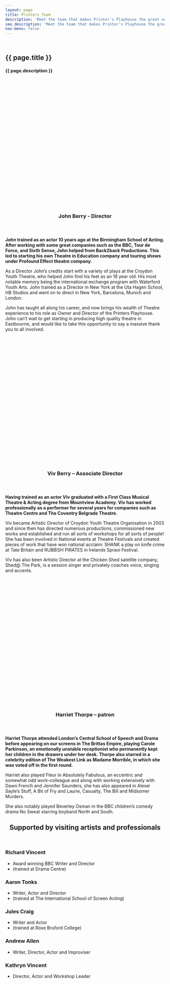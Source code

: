 ```yaml
---
layout: page
title: Printers Team
description: 'Meet the team that makes Printer’s Playhouse the great venue that it is'
seo_description: 'Meet the team that makes Printer’s Playhouse the great venue that it is.'
nav-menu: false
---
```


<!-- Main -->
<div id="main" class="alt">



<!-- Intro -->
<section id="intro" class="spotlights" style="margin-top:4em;">
	<div class="inner">
		<h1>{{ page.title }}</h1>
	    <h4>{{ page.description }}</h4>
	</div>
</section>

<!-- About -->	
<section id="team">
	<section class="spotlights">
		<section>
			<div style="background:url('../assets/images/team--John.jpg'); background-size:cover; width:100%; min-height: 400px;"></div>
			<div class="content">
				<div class="inner">
					<header class="major">
						<h3>John Berry - Director</h3>
					</header>
					<p><strong>John trained as an actor 10 years ago at the Birmingham School of Acting. After working with some great companies such as the BBC, Tour de Force, and Sixth Sense, John helped from Back2back Productions. This led to starting his own Theatre in Education company and touring shows under Profound Effect theatre company.</strong></p>
					<p>As a Director John’s credits start with a variety of plays at the Croydon Youth Theatre, who helped John find his feet as an 18 year old. His most notable memory being the international exchange program with Waterford Youth Arts. John trained as a Director in New York at the Uta Hagen School, HB Studios and went on to direct in New York, Barcelona, Munich and London.</p>
					<p>John has taught all along his career, and now brings his wealth of Theatre experience to his role as Owner and Director of the Printers Playhouse. John can’t wait to get starting in producing high quality theatre in Eastbourne, and would like to take this opportunity to say a massive thank you to all involved.</p>
				</div>
			</div>
		</section>
		<section>
			<div style="background:url('../assets/images/team--Viv.jpg'); background-size:cover; width:100%; min-height: 400px;"></div>
			<div class="content">
				<div class="inner">
					<header class="major">
						<h3>Viv Berry – Associate Director</h3>
					</header>
					<p><strong>Having trained as an actor Viv graduated with a First Class Musical Theatre & Acting degree from Mountview Academy. Viv has worked professionally as a performer for several years for companies such as Theatre Centre and The Coventry Belgrade Theatre.</strong></p>
					<p>Viv became Artistic Director of Croydon Youth Theatre Organisation in 2003 and since then has directed numerous productions, commissioned new works and established and run all sorts of workshops for all sorts of people! She has been involved in National events at Theatre Festivals and created pieces of work that have won national acclaim: SHANK a play on knife crime at Tate Britain and RUBBISH PIRATES in Irelands Spraoi Festival.</p>
					<p>Viv has also been Artistic Director at the Chicken Shed satellite company, Shed@ The Park, is a session singer and privately coaches voice, singing and accents.</p>
				</div>
			</div>
		</section>
		<section>
			<div style="background:url('../assets/images/team--Harriet-Thorpe.jpg'); background-size:cover; width:100%; min-height: 400px;"></div>
			<div class="content">
				<div class="inner">
					<header class="major">
						<h3>Harriet Thorpe – patron</h3>
					</header>
					<p><strong>Harriet Thorpe attended London’s Central School of Speech and Drama before appearing on our screens in The Brittas Empire, playing Carole Parkinson, an emotionally unstable receptionist who permanently kept her children in the drawers under her desk. Thorpe also starred in a celebrity edition of The Weakest Link as Madame Morrible, in which she was voted off in the first round.</strong></p>
					<p>Harriet also played Fleur in Absolutely Fabulous, an eccentric and somewhat odd work-colleague and along with working extensively with Dawn French and Jennifer Saunders, she has also appeared in Alexei Sayle’s Stuff, A Bit of Fry and Laurie, Casualty, The Bill and Midsomer Murders.</p>
					<p>She also notably played Beverley Osman in the BBC children’s comedy drama No Sweat starring boyband North and South.</p>
				</div>
			</div>
		</section>
		<!-- <section>
			<div style="background:url('../assets/images/team--CJ.jpg'); background-size:cover; width:100%; min-height: 400px;"></div>
			<div class="content">
				<div class="inner">
					<header class="major">
						<h3>CJ Dalton – Operations Manager</h3>
					</header>
					<p><strong>Cj trained at Mountview Academy of Theatre Arts and has freelanced as a Theatre Designer, Scenic Painter and Prop-maker on productions throughout the UK and Internationally. Cj first joined the Printers Playhouse team to design the interior of the venue back in the early days, and admits it is her proudest accomplishment to date.</strong></p>
					<p>Now that we are open she is switching on her left brain and working on our Operations. Tasked with the job of keeping the business running smoothly, CJ will also be working closely alongside John and Viv in developing the Printers Playhouse Actor Training, Youth Theatre and Workshops, and helping to develop links with the local community.</p>
					<p>Because doing one job is never enough for Cj, she also works as Director of Operations for The Crewing Company, still freelances as a Theatre Designer and is in the early stages of setting up her own home-made gifts, crafts and upholstery business – so if you need anything making – she’s your girl!</p>
				</div>
			</div>
		</section>
		<section>
			<div style="background:url('../assets/images/team--Sean.jpg'); background-size:cover; width:100%; min-height: 400px;"></div>
			<div class="content">
				<div class="inner">
					<header class="major">
						<h3>Sean Mclevy – Director of Actor Training</h3>
					</header>
					<p><strong>Sean has been a professional actor and director since graduating from the Royal Central School of Speech and Drama in 1989. He has worked all over the country in theatres such as, The Royal Exchange in Manchester,  The Crucible Theatre in Sheffield , The Wolsey Theatre in Ipswich, The Mercury Theatre in Colchester and Polka Children’s Theatre in London, as well as productions at the Cochrane and the Theatre Museum in the West End.</strong></p>
					<p>Sean has also taught and directed at the top drama schools in the country, including Arts Ed, Central School, East 15, ALRA and Mountview Academy, and was most recently Director of the Acting BA Hons course at Mountview Academy of Theatre Arts.</p>
					<p>Sean has directed over a hundred professional productions, and is delighted to be bring his expertise to the Printers Playhouse, which he believes to be an exciting and vibrant new theatre space for the town .</p>
				</div>
			</div>
		</section>
		<section>
			<div style="background:url('../assets/images/team--Andy.jpg'); background-size:cover; width:100%; min-height: 400px;"></div>
			<div class="content">
				<div class="inner">
					<header class="major">
						<h3>Andy Martin</h3>
					</header>
					<p><strong>Printers Playhouse would not be where it is without the support of Andy, who worked tirelessly alongside John for several months in the setting up and early days of the Venue, before embarking on his next adventure.</strong></p>
					<p>We thank Andy from the bottom of our hearts, and we have no doubt that you will see him appearing either on stage at the Printers Playhouse or pulling you a pint behind the bar!</p>
				</div>
			</div>
		</section> -->
	</section>
</section>
<section id="supporters">
	<div class="inner">
		<header class="major">
			<h2>Supported by visiting artists and professionals</h2>
		</header>
		<div class="row">
			<div class="6u 12u$(medium)">
				<h3>Richard Vincent</h3>
				<ul>
					<li>Award winning BBC Writer and Director</li>
					<li>(trained at Drama Centre)</li>
				</ul>
			</div>
			<div class="6u 12u$(medium)">
				<h3>Aaron Tonks</h3>
				<ul>
					<li>Writer, Actor and Director</li>
					<li>(trained at The International School of Screen Acting)</li>
				</ul>
			</div>
			<div class="6u 12u$(medium)">
				<h3>Jules Craig</h3>
				<ul>
					<li>Writer and Actor</li>
					<li>(trained at Rose Bruford College)</li>
				</ul>
			</div>
			<div class="6u 12u$(medium)">
				<h3>Andrew Allen</h3>
				<ul>
					<li>Writer, Director, Actor and Improviser</li>
				</ul>
			</div>
			<div class="6u 12u$(medium)">
				<h3>Kathryn Vincent</h3>
				<ul>
					<li>Director, Actor and Workshop Leader</li>
				</ul>
			</div>
		</div>
	</div>
</section>
</div>
